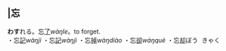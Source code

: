 ## [|]()<span lang=zh-tw>忘</span>


**わす**れる。忘[了]()*wàŋle*。to forget.   
<ruby>・忘[記]()*wàŋjì*</ruby>
<ruby>・忘[記]()*wàŋjì*</ruby>
<ruby>・忘[掉]()*wàŋdiào*</ruby>
<ruby>・忘[卻]()*wàŋquè*</ruby>
<ruby>・忘[却]()<kbd>ぼう<br>きゃく</kbd></ruby>



